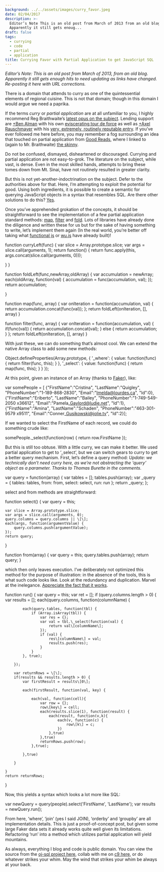 ```yaml
---
background: ../../assets/images/curry_favor.jpeg
date: 02/04/2017
description: >-
  Editor’s Note This is an old post from March of 2013 from an old blog
  Apparently it still gets enoug...
draft: false
tags:
  - currying
  - code
  - partial
  - application
title: Currying Favor with Partial Application to get JavaScript SQL
---
```


_Editor’s Note: This is an old post from March of 2013, from an old blog. Apparently it still gets enough hits to need updating as links have changed. Re-posting it here with URL corrections._

There is a domain that attends to curry as one of the quintessential elements of regional cuisine. This is not that domain; though in this domain I would argue we need a paprika.

If the terms _curry_ or _partial application_ are at all unfamiliar to you, I highly recommend Reg Braithwaite’s [latest opus on the subject](http://raganwald.com/2013/03/07/currying-and-partial-application.html). Lending support are [+Ben Alman](http://plus.google.com/112487099551149077731) with his own [eviscerating tour de force](http://benalman.com/news/2012/09/partial-application-in-javascript/) as well as [+Axel Rauschmayer](http://plus.google.com/110516491705475800224) with his [very, extremely, routinely reputable entry](http://www.2ality.com/2011/09/currying-vs-part-eval.html). If you’ve ever followed me here before, you may remember a fog surrounding an idea that touched on partial application from [Good Reads](http://hiking.luddites.me/2013/01/good-reads.html), where I linked to (again to Mr. Braithwaite) [the skinny](https://github.com/raganwald/homoiconic/blob/master/2013/01/practical-applications-of-partial-application.md).

Do not be confused, dismayed, disheartened or discouraged. Currying and partial application are not easy-to-grok. The literature on the subject, while vast, is dense. Even in the most skilled hands, attempts to bring these tomes down from Mt. Sinai, have not routinely resulted in greater clarity.

But this is not yet-another-indoctrination on the subject. Defer to the authorities above for that. Here, I’m attempting to exploit the potential for good. Using both ingredients, it is possible to create a semantic for querying JavaScript objects in a syntax that resembles SQL. Are there other solutions to do this? [Yes](https://plus.google.com/108988276571177665337/posts/ahm5G625Vix).

Once you’ve apprehended grokation of the concepts, it should be straightforward to see the implementation of a few partial application standard methods: [map](http://en.wikipedia.org/wiki/Map_%28higher-order_function%29), [filter](http://en.wikipedia.org/wiki/Filter_%28higher-order_function%29) and [fold](http://en.wikipedia.org/wiki/Fold_%28higher-order_function%29). Lots of libraries have already done the diligence and written these for us but for the sake of having something to write, let’s implement them again (In the real world, you’re better off taking what [functional js](http://wiht.link/FunctionalJS) or [wu.js](http://fitzgen.github.com/wu.js) have already built)!

function curryLeft(func) {
var slice = Array.prototype.slice;
var args = slice.call(arguments, 1);
return function() {
return func.apply(this, args.concat(slice.call(arguments, 0)));

}
}

function foldLeft(func,newArray,oldArray) {
var accumulation = newArray;
each(oldArray, function(val) {
accumulation = func(accumulation, val);
});
return accumulation;

}

function map(func, array) {
var onIteration = function(accumulation, val) {
return accumulation.concat(func(val));
};
return foldLeft(onIteration, \[\], array)
}

function filter(func, array) {
var onIteration = function(accumulation, val) {
if(func(val)) {
return accumulation.concat(val);
} else {
return accumulation;
}
};
return foldLeft(onIteration, \[\], array)
}

With just these, we can do something that’s almost cool. We can extend the native Array class to add some new methods:

Object.defineProperties(Array.prototype, {
'\_where': {
value: function(func) {
return filter(func, this);
}
},
'\_select': {
value: function(func) {
return map(func, this);
}
}
});

At this point, given an instance of an Array (thanks to [Faker](https://github.com/marak/Faker.js/)), like:

var somePeople = \[
{"FirstName":"Cristina", "LastName":"Quigley", "PhoneNumber":"1-189-868-2830", "Email":"Imelda@lourdes.ca", "Id":0},
{"FirstName":"Eriberto", "LastName":"Bailey", "PhoneNumber":"1-749-549-2050 x36612", "Email":"Pamela\_Gaylord@ludie.net", "Id":1},
{"FirstName":"Amina", "LastName":"Schaden", "PhoneNumber":"463-301-9579 x9511", "Email":"Conner\_Gusikowski@jolie.tv", "Id":2}\];

If we wanted to select the FirstName of each record, we could do something crude like:

somePeople.\_select(function(row) { return row.FirstName });

But this is still too obtuse. With a little curry, we can make it better. We used partial application to get to ‘\_select’, but we can switch gears to curry to get a better query mechanism. First, let’s define a query method: _Update: we technically don’t need curry here, as we’re not abstracting the ‘query’ object as a parameter. Thanks to Thomas Burette in the comments_.

var query = function(array) {
var tables = \[\];
tables.push(array);
var \_query = {
tables: tables,
from: from,
select: select,
run: run
};
return \_query;
};

select and from methods are straightforward:

function select() {
var query = this;

    var slice = Array.prototype.slice;
    var args = slice.call(arguments, 0);
    query.columns = query.columns || \[\];
    each(args, function(argumentValue) {
        query.columns.push(argumentValue);
    });
    return query;

}

function from(array) {
var query = this;
query.tables.push(array);
return query;
}

which then only leaves execution. I’ve deliberately not optimized this method for the purpose of illustration: in the absence of the tools, this is what such code looks like. Look at the redundancy and duplication. Marvel at the inelegance. [Appreciate the fact that it works](http://prog21.dadgum.com/169.html).

function run() {
var query = this;
var ret = \[\];
if (query.columns.length > 0) {
var results = \[\];
each(query.columns, function(columnName) {

            each(query.tables, function(tbl) {
                if (Array.isArray(tbl)) {
                    var res = {};
                    var val = tbl.\_select(function(val) {
                        return val\[columnName\];
                    });
                    if (val) {
                        res\[columnName\] = val;
                        results.push(res);
                    }
                }
            }, true);

        });

        var returnRows = \[\];
        if(results && results.length > 0) {
            var firstResult = results\[0\];

            each(firstResult, function(val, key) {

                each(val, function(cell){
                    var row = {};
                    row\[key\] = cell;
                    each(results.slice(1), function(result) {
                        each(result, function(v,k){
                            each(v, function(c) {
                                row\[k\] = c;
                            })
                        },true)
                    },true)
                    returnRows.push(row);
                },true);

            },true)

        }

    }
    return returnRows;

}

Now, this yields a syntax which looks a lot more like SQL:

var newQuery = query(people).select('FirstName', 'LastName');
var results = newQuery.run();

From here, ‘where’, ‘join’ (yes I said JOIN), ‘orderby’ and ‘groupby’ are all implementation details. This is just a proof-of-concept post, but given some large Faker data sets it already works quite well given its limitations. Refactoring ‘run’ into a method which utilizes partial application will yield mountains.

As always, everything I blog and code is public domain. You can view the source from the [oj-sql project here](https://github.com/somecallmechief/oj-sql), collab with me on [c9 here](https://c9.io/somecallmechief/oj-sql), or do whatever strikes your whim. May the wind that strikes your whim be always at your back.
